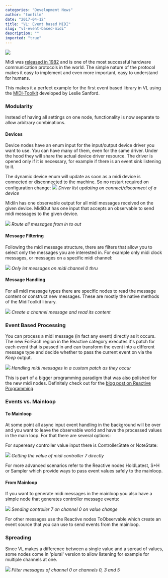 ```yaml
---
categories: "Development News"
author: "tonfilm"
date: "2017-04-12"
title: "VL: Event based MIDI"
slug: "vl-event-based-midi"
description: ""
imported: "true"
---
```



![](dennis_irwin_illustration_midi_birthday_party.jpg)

Midi was [released in 1982](https://en.wikipedia.org/wiki/MIDI#Early_development) and is one of the most successful hardware communication protocols in the world. The simple nature of the protocol makes it easy to implement and even more important, easy to understand for humans.

This makes it a perfect example for the first event based library in VL using the [MIDI-Toolkit](https://github.com/tebjan/Sanford.Multimedia.Midi) developed by Leslie Sanford.

### Modularity
Instead of having all settings on one node, functionality is now separate to allow arbitrary combinations.

#### Devices
Device nodes have an enum input for the input/output device driver you want to use. You can have many of them, even for the same driver. Under the hood they will share the actual device driver resource. The driver is opened only if it is necessary, for example if there is an event sink listening to it.

The dynamic device enum will update as soon as a midi device is connected or disconnected to the machine. So no restart required on configuration change:
![](6RdhBWnF3I.gif)
*Driver list updating on connect/disconnect of a device*

MidiIn has one observable output for all midi messages received on the given device. MidiOut has one input that accepts an observable to send midi messages to the given device.

![](010_InOut.PNG)
*Route all messages from in to out*

#### Message Filtering
Following the midi message structure, there are filters that allow you to select only the messages you are interested in. For example only midi clock messages, or messages on a specific midi channel:

![](020_InOutChannelFilter.PNG)
*Only let messages on midi channel 0 thru*

#### Message Handling
For all midi message types there are specific nodes to read the message content or construct new messages. These are mostly the native methods of the MidiToolkit library.

![](030_MessageHandling.PNG)
*Create a channel message and read its content*

### Event Based Processing
You can process a midi message (in fact any event) directly as it occurs. The new ForEach region in the Reactive category executes it's patch for each event that is passed in and can transform the event into a different message type and decide whether to pass the current event on via the *Keep* output.

![](040_EventBased_0.PNG)
*Handling midi messages in a custom patch as they occur*

This is part of a bigger programming paradigm that was also polished for the new midi nodes. Definitely check out for the [blog post on Reactive Programming](/blog/2017/vl-reactive-programming).

### Events vs. Mainloop
####  To Mainloop
At some point all async input event handling in the background will be over and you want to leave the observable world and have the processed values in the main loop. For that there are several options:

For supereasy controller value input there is ControllerState or NoteState:

![](050_MidiState.PNG)
*Getting the value of midi controller 7 directly*

For more advanced scenarios refer to the Reactive nodes HoldLatest, S+H or Sampler which provide ways to pass event values safely to the mainloop.

#### From Mainloop
If you want to generate midi messages in the mainloop you also have a simple node that generates controller message events:

![](060_MidiOut.PNG)
*Sending controller 7 on channel 0 on value change*

For other messages use the Reactive nodes ToObservable which create an event source that you can use to send events from the mainloop.

### Spreading
Since VL makes a difference between a single value and a spread of values, some nodes come in 'plural' version to allow listening for example for multiple channels at one.

![](070_Spreading.PNG)
*Filter messages of channel 0 or channels 0, 3 and 5*
